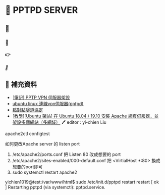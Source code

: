# 📝 PPTPD SERVER
## 📖 
### 🔖 
#### 👉 
##### 📍 
## 📖 補充資料
* [[筆記] PPTP VPN 伺服器架設](https://project.zhps.tp.edu.tw/ethan/2010/06/pptp-vpn/)
* [ubuntu linux 連線vpn伺服器(pptpd)](https://www.796t.com/content/1548965365.html)
* [點對點隧道協定](https://zh.wikipedia.org/zh-tw/%E9%BB%9E%E5%B0%8D%E9%BB%9E%E9%9A%A7%E9%81%93%E5%8D%94%E8%AD%B0)
* [[教學][Ubuntu 架站] 在 Ubuntu 18.04 / 19.10 安裝 Apache 網頁伺服器，並架設多個網站（多網域）](https://ui-code.com/archives/179)
🖊️ editor : yi-chien Liu


apache2ctl configtest

如何更改Apache server 的 listen port
1. /etc/apache2/ports.conf 把 Listen 80 改成想要的 port
2. /etc/apache2/sites-enabled/000-default.conf 把 <VirtialHost *:80> 換成想要的port即可
3. sudo systemctl restart apache2



yichien1019@test:/var/www/html$ sudo /etc/init.d/pptpd restart restart
[ ok ] Restarting pptpd (via systemctl): pptpd.service.